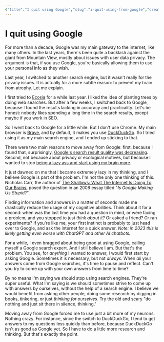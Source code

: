 ```yaml
---
{"title":"I quit using Google","slug":"i-quit-using-from-google","created":"2023-06-04T10:24:46.000Z","updated":"2024-12-07T22:10:41.493+01:00","dg-publish":true,"dg-list-home":true,"project":["[[noobthink.com]]"],"permalink":"/projects/digital-garden/articles/i-quit-using-from-google/","dgPassFrontmatter":true}
---
```


# I quit using Google
For more than a decade, Google was my main gateway to the internet, like many others. In the last years, there's been quite a backlash against the giant from Mountain View, mostly about issues with user data privacy. The argument is that, if you use Google, you're basically allowing them to use your personal info as they wish.

Last year, I switched to another search engine, but it wasn't really for the privacy issues. It is actually for a more subtle reason: to prevent my brain from atrophy. Let me explain.

I first tried to [Ecosia](https://www.ecosia.org/) for a while last year. I liked the idea of planting trees by doing web searches. But after a few weeks, I switched back to Google, because I found the results lacking in accuracy and practicality. Let's be honest: nobody likes spending a long time in the search results, except maybe if you work in SEO.

So I went back to Google for a little while. But I don't use Chrome. My main browser is [Brave](https://brave.com/), and by default, it makes you use [DuckDuckGo](https://duckduckgo.com/). So I tried using it as my main search engine, and I ended up sticking to that.

There were two main reasons to move away from Google: first, because I found that, surprisingly, [Google's search result quality was decreasing](https://daringfireball.net/linked/2021/03/04/fowler-google-search). Second, not because about privacy or ecological motives, but because I wanted to stop [being a lazy ass and start using my brain more](__GHOST_URL__/a-simple-way-to-reason-from-first-principles/).

It just dawned on me that I became extremely lazy in my thinking, and I believe Google is part of the problem. I'm not the only one thinking of this. Nicholas Carr, the author of [The Shallows: What The Internet Is Doing To Our Brains](https://www.amazon.com/Shallows-What-Internet-Doing-Brains/dp/0393357821?keywords=nicholas+carr&qid=1685616455&sprefix=nicholas+carr,aps,154&sr=8-1), posed the question in an 2008 essay titled "_Is Google Making Us Stupid_?".

Finding information and answers in a matter of seconds made me drastically reduce the usage of my cognitive abilities. Think about it for a second: when was the last time you had a question in mind, or were facing a problem, and you stopped to just _think about it_? Or asked a friend? Or ran experiments? If you're like me, your first instinct is probably to just head over to Google, and ask the internet for a quick answer. _Note: in 2023 this is likely getting even worse with ChatGPT and other AI chatbots._

For a while, I even bragged about being good at using Google, calling myself a Google search expert. And I still believe I am. But that's the problem. You see, for _anything_ I wanted to answer, I would first start by asking Google. Sometimes it is necessary, but not _always_. When _all_ your answers come from Google searches, it's time to pause and reflect. Can't you try to come up with your own answers from time to time?

By no means I'm saying we should stop using search engines. They're super useful. What I'm saying is we should sometimes strive to come up with answers by ourselves, without the help of a search engine. I believe we would benefit from asking other people, doing some research by digging in books, tinkering, or just _thinking for ourselves_. Try the old and scary "do nothing and just sit there in silence, thinking."

Moving away from Google forced me to use just a bit more of my neurons. Nothing crazy. For instance, since the switch to DuckDuckGo, I tend to get answers to my questions less quickly than before, because DuckDuckGo isn't as good as Google yet. So I have to do a little more research and thinking. But that's exactly the point.
